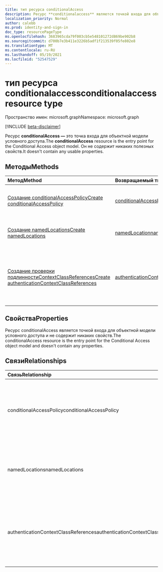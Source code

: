 ```yaml
---
title: тип ресурса conditionalAccess
description: Ресурс **conditionalaccess** является точкой входа для объектной модели Conditinal Access. Он не содержит никаких полезных свойств.
localization_priority: Normal
author: calebb
ms.prod: identity-and-sign-in
doc_type: resourcePageType
ms.openlocfilehash: 3683965cda79f003cb5e548101272d869be902b8
ms.sourcegitcommit: d700b7e3b411e3226b5adf1f213539f05fe802e8
ms.translationtype: MT
ms.contentlocale: ru-RU
ms.lasthandoff: 05/19/2021
ms.locfileid: "52547529"
---
```

# <a name="conditionalaccess-resource-type"></a><span data-ttu-id="b7b98-104">тип ресурса conditionalaccess</span><span class="sxs-lookup"><span data-stu-id="b7b98-104">conditionalaccess resource type</span></span>

<span data-ttu-id="b7b98-105">Пространство имен: microsoft.graph</span><span class="sxs-lookup"><span data-stu-id="b7b98-105">Namespace: microsoft.graph</span></span>

[!INCLUDE [beta-disclaimer](../../includes/beta-disclaimer.md)]

<span data-ttu-id="b7b98-106">Ресурс **conditionalAccess —** это точка входа для объектной модели условного доступа.</span><span class="sxs-lookup"><span data-stu-id="b7b98-106">The **conditionalAccess** resource is the entry point for the Conditional Access object model.</span></span> <span data-ttu-id="b7b98-107">Он не содержит никаких полезных свойств.</span><span class="sxs-lookup"><span data-stu-id="b7b98-107">It doesn't contain any usable properties.</span></span>


## <a name="methods"></a><span data-ttu-id="b7b98-108">Методы</span><span class="sxs-lookup"><span data-stu-id="b7b98-108">Methods</span></span>

| <span data-ttu-id="b7b98-109">Метод</span><span class="sxs-lookup"><span data-stu-id="b7b98-109">Method</span></span>           | <span data-ttu-id="b7b98-110">Возвращаемый тип</span><span class="sxs-lookup"><span data-stu-id="b7b98-110">Return Type</span></span>    |<span data-ttu-id="b7b98-111">Описание</span><span class="sxs-lookup"><span data-stu-id="b7b98-111">Description</span></span>|
|:---------------|:--------|:----------|
|[<span data-ttu-id="b7b98-112">Создание conditionalAccessPolicy</span><span class="sxs-lookup"><span data-stu-id="b7b98-112">Create conditionalAccessPolicy</span></span>](../api/conditionalaccessroot-post-policies.md) |[<span data-ttu-id="b7b98-113">conditionalAccessPolicy</span><span class="sxs-lookup"><span data-stu-id="b7b98-113">conditionalAccessPolicy</span></span>](conditionalaccesspolicy.md)| <span data-ttu-id="b7b98-114">Создайте **новое условноеaccessPolicy,** разместив в коллекции conditionalAccessPolicy.</span><span class="sxs-lookup"><span data-stu-id="b7b98-114">Create a new **conditionalAccessPolicy** by posting to the conditionalAccessPolicy collection.</span></span>|
|[<span data-ttu-id="b7b98-115">Создание namedLocations</span><span class="sxs-lookup"><span data-stu-id="b7b98-115">Create namedLocations</span></span>](../api/conditionalaccessroot-post-namedlocations.md) |[<span data-ttu-id="b7b98-116">namedLocation</span><span class="sxs-lookup"><span data-stu-id="b7b98-116">namedLocation</span></span>](namedlocation.md)| <span data-ttu-id="b7b98-117">Создайте новые **именаLocations,** разместив их в коллекции namedLocations.</span><span class="sxs-lookup"><span data-stu-id="b7b98-117">Create a new **namedLocations** by posting to the namedLocations collection.</span></span>|
|[<span data-ttu-id="b7b98-118">Создание проверки подлинностиContextClassReferences</span><span class="sxs-lookup"><span data-stu-id="b7b98-118">Create authenticationContextClassReferences</span></span>](../api/conditionalaccessroot-post-authenticationcontextclassreferences.md)|[<span data-ttu-id="b7b98-119">authenticationContextClassReferences</span><span class="sxs-lookup"><span data-stu-id="b7b98-119">authenticationContextClassReferences</span></span>](authenticationcontextclassreference.md)|<span data-ttu-id="b7b98-120">Создайте новую **проверку подлинностиContextClassReferences,** разместив их в коллекции authenticationContextClassReferences.</span><span class="sxs-lookup"><span data-stu-id="b7b98-120">Create a new **authenticationContextClassReferences** by posting to authenticationContextClassReferences collection.</span></span>|


## <a name="properties"></a><span data-ttu-id="b7b98-121">Свойства</span><span class="sxs-lookup"><span data-stu-id="b7b98-121">Properties</span></span>

<span data-ttu-id="b7b98-122">Ресурс conditionalAccess является точкой входа для объектной модели условного доступа и не содержит никаких свойств.</span><span class="sxs-lookup"><span data-stu-id="b7b98-122">The conditionalAccess resource is the entry point for the Conditional Access object model and doesn't contain any properties.</span></span>

## <a name="relationships"></a><span data-ttu-id="b7b98-123">Связи</span><span class="sxs-lookup"><span data-stu-id="b7b98-123">Relationships</span></span>
| <span data-ttu-id="b7b98-124">Связь</span><span class="sxs-lookup"><span data-stu-id="b7b98-124">Relationship</span></span> | <span data-ttu-id="b7b98-125">Тип</span><span class="sxs-lookup"><span data-stu-id="b7b98-125">Type</span></span>   |<span data-ttu-id="b7b98-126">Описание</span><span class="sxs-lookup"><span data-stu-id="b7b98-126">Description</span></span>|
|:---------------|:--------|:----------|
|<span data-ttu-id="b7b98-127">conditionalAccessPolicy</span><span class="sxs-lookup"><span data-stu-id="b7b98-127">conditionalAccessPolicy</span></span>|<span data-ttu-id="b7b98-128">Коллекция [conditionalAccessPolicy](conditionalaccesspolicy.md)</span><span class="sxs-lookup"><span data-stu-id="b7b98-128">[conditionalAccessPolicy](conditionalaccesspolicy.md) collection</span></span>| <span data-ttu-id="b7b98-129">Только для чтения.</span><span class="sxs-lookup"><span data-stu-id="b7b98-129">Read-only.</span></span> <span data-ttu-id="b7b98-130">Допускается значение null.</span><span class="sxs-lookup"><span data-stu-id="b7b98-130">Nullable.</span></span> <span data-ttu-id="b7b98-131">Возвращает коллекцию указанных политик условного доступа.</span><span class="sxs-lookup"><span data-stu-id="b7b98-131">Returns a collection of the specified Conditional Access policies.</span></span>|
|<span data-ttu-id="b7b98-132">namedLocations</span><span class="sxs-lookup"><span data-stu-id="b7b98-132">namedLocations</span></span>|<span data-ttu-id="b7b98-133">[коллекция namedLocations](namedlocation.md)</span><span class="sxs-lookup"><span data-stu-id="b7b98-133">[namedLocations](namedlocation.md) collection</span></span>| <span data-ttu-id="b7b98-134">Только для чтения.</span><span class="sxs-lookup"><span data-stu-id="b7b98-134">Read-only.</span></span> <span data-ttu-id="b7b98-135">Допускается значение null.</span><span class="sxs-lookup"><span data-stu-id="b7b98-135">Nullable.</span></span> <span data-ttu-id="b7b98-136">Возвращает коллекцию указанных именных местоположений.</span><span class="sxs-lookup"><span data-stu-id="b7b98-136">Returns a collection of the specified named locations.</span></span>|
|<span data-ttu-id="b7b98-137">authenticationContextClassReferences</span><span class="sxs-lookup"><span data-stu-id="b7b98-137">authenticationContextClassReferences</span></span>|<span data-ttu-id="b7b98-138">[коллекция authenticationContextClassReferences](authenticationcontextclassreference.md)</span><span class="sxs-lookup"><span data-stu-id="b7b98-138">[authenticationContextClassReferences](authenticationcontextclassreference.md) collection</span></span>|<span data-ttu-id="b7b98-139">Только для чтения.</span><span class="sxs-lookup"><span data-stu-id="b7b98-139">Read-only.</span></span> <span data-ttu-id="b7b98-140">Допускается значение null.</span><span class="sxs-lookup"><span data-stu-id="b7b98-140">Nullable.</span></span> <span data-ttu-id="b7b98-141">Возвращает коллекцию ссылок на определенный класс проверки подлинности.</span><span class="sxs-lookup"><span data-stu-id="b7b98-141">Returns a collection of the specified authentication context class references.</span></span>|

<!-- uuid: 8fcb5dbc-d5aa-4681-8e31-b001d5168d79
2015-10-25 14:57:30 UTC -->
<!--
{
  "type": "#page.annotation",
  "description": "conditional access resource",
  "keywords": "",
  "section": "documentation",
  "tocPath": "",
  "suppressions": []
}
-->

